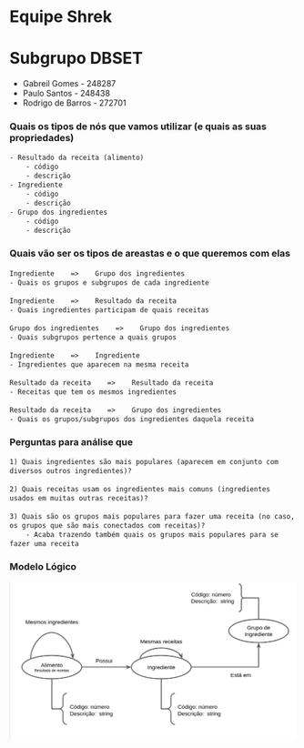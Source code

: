 # Equipe Shrek

# Subgrupo DBSET

- Gabreil Gomes - 248287
- Paulo Santos - 248438
- Rodrigo de Barros - 272701

### Quais os tipos de nós que vamos utilizar (e quais as suas propriedades)

```
- Resultado da receita (alimento)
	- código
	- descrição
- Ingrediente
	- código
	- descrição
- Grupo dos ingredientes
	- código
	- descrição
```


### Quais vão ser os tipos de areastas e o que queremos com elas

```
Ingrediente    =>    Grupo dos ingredientes
- Quais os grupos e subgrupos de cada ingrediente

Ingrediente    =>    Resultado da receita
- Quais ingredientes participam de quais receitas

Grupo dos ingredientes    =>    Grupo dos ingredientes
- Quais subgrupos pertence a quais grupos

Ingrediente    =>    Ingrediente
- Ingredientes que aparecem na mesma receita

Resultado da receita    =>    Resultado da receita
- Receitas que tem os mesmos ingredientes

Resultado da receita    =>    Grupo dos ingredientes
- Quais os grupos/subgrupos dos ingredientes daquela receita
```


### Perguntas para análise que 

```
1) Quais ingredientes são mais populares (aparecem em conjunto com diversos outros ingredientes)?

2) Quais receitas usam os ingredientes mais comuns (ingredientes usados em muitas outras receitas)?

3) Quais são os grupos mais populares para fazer uma receita (no caso, os grupos que são mais conectados com receitas)?
	- Acaba trazendo também quais os grupos mais populares para se fazer uma receita
```


### Modelo Lógico 


<img src="./images/modelo_logico_lab7.png" width="800px" height="auto">
